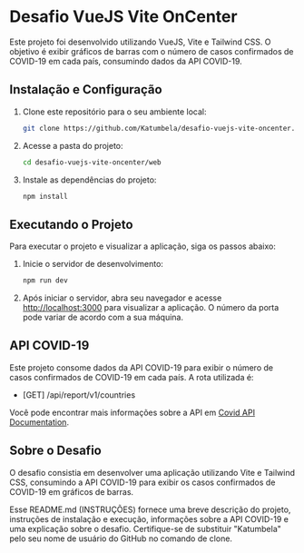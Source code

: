 # Desafio VueJS Vite OnCenter

Este projeto foi desenvolvido utilizando VueJS, Vite e Tailwind CSS. O objetivo é exibir gráficos de barras com o número de casos confirmados de COVID-19 em cada país, consumindo dados da API COVID-19.


## Instalação e Configuração

1. Clone este repositório para o seu ambiente local:

    ```bash
    git clone https://github.com/Katumbela/desafio-vuejs-vite-oncenter.git
    ```

2. Acesse a pasta do projeto:

    ```bash
    cd desafio-vuejs-vite-oncenter/web
    ```

3. Instale as dependências do projeto:

    ```bash
    npm install
    ```

## Executando o Projeto

Para executar o projeto e visualizar a aplicação, siga os passos abaixo:

1. Inicie o servidor de desenvolvimento:

    ```bash
    npm run dev
    ```

2. Após iniciar o servidor, abra seu navegador e acesse [http://localhost:3000](http://localhost:3000) para visualizar a aplicação. O número da porta pode variar de acordo com a sua máquina.

## API COVID-19

Este projeto consome dados da API COVID-19 para exibir o número de casos confirmados de COVID-19 em cada país. A rota utilizada é:

- [GET] /api/report/v1/countries

Você pode encontrar mais informações sobre a API em [Covid API Documentation](https://covid19-brazil-api-docs.vercel.app/#req_53a5a4926c534c59b36ffb08a667ed3a).

## Sobre o Desafio

O desafio consistia em desenvolver uma aplicação utilizando Vite e Tailwind CSS, consumindo a API COVID-19 para exibir os casos confirmados de COVID-19 em gráficos de barras.

Esse README.md (INSTRUÇÕES) fornece uma breve descrição do projeto, instruções de instalação e execução, informações sobre a API COVID-19 e uma explicação sobre o desafio. Certifique-se de substituir "Katumbela" pelo seu nome de usuário do GitHub no comando de clone.
